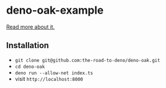 # deno-oak-example

[Read more about it.](https://www.robinwieruch.de/deno-oak)

## Installation

- `git clone git@github.com:the-road-to-deno/deno-oak.git`
- `cd deno-oak`
- `deno run --allow-net index.ts`
- visit `http://localhost:8000`
